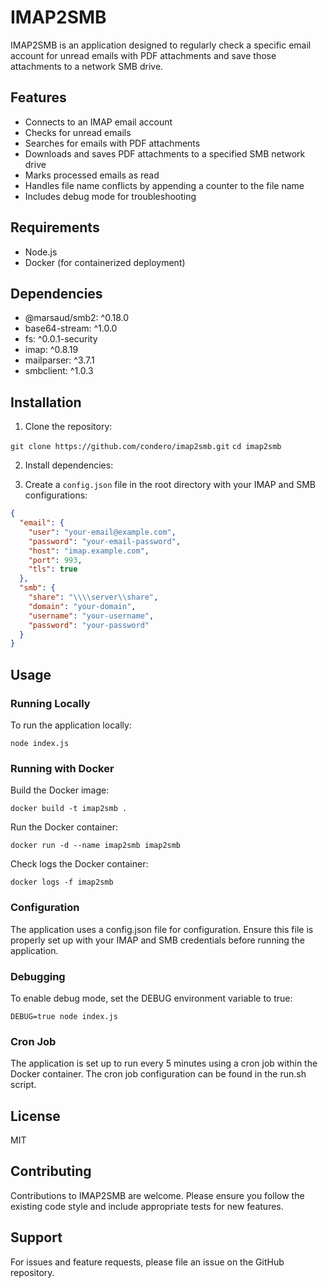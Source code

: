 # IMAP2SMB

IMAP2SMB is an application designed to regularly check a specific email account for unread emails with PDF attachments and save those attachments to a network SMB drive.

## Features

- Connects to an IMAP email account
- Checks for unread emails
- Searches for emails with PDF attachments
- Downloads and saves PDF attachments to a specified SMB network drive
- Marks processed emails as read
- Handles file name conflicts by appending a counter to the file name
- Includes debug mode for troubleshooting

## Requirements

- Node.js
- Docker (for containerized deployment)

## Dependencies

- @marsaud/smb2: ^0.18.0
- base64-stream: ^1.0.0
- fs: ^0.0.1-security
- imap: ^0.8.19
- mailparser: ^3.7.1
- smbclient: ^1.0.3

## Installation

1. Clone the repository:

```git clone https://github.com/condero/imap2smb.git```
```cd imap2smb```

2. Install dependencies:

3. Create a `config.json` file in the root directory with your IMAP and SMB configurations:

```json
{
  "email": {
    "user": "your-email@example.com",
    "password": "your-email-password",
    "host": "imap.example.com",
    "port": 993,
    "tls": true
  },
  "smb": {
    "share": "\\\\server\\share",
    "domain": "your-domain",
    "username": "your-username",
    "password": "your-password"
  }
}
```

## Usage

### Running Locally
To run the application locally:

```node index.js```

### Running with Docker
Build the Docker image:

```docker build -t imap2smb .```

Run the Docker container:

```docker run -d --name imap2smb imap2smb```

Check logs the Docker container:

```docker logs -f imap2smb```

### Configuration
The application uses a config.json file for configuration. Ensure this file is properly set up with your IMAP and SMB credentials before running the application.

### Debugging
To enable debug mode, set the DEBUG environment variable to true:

```DEBUG=true node index.js```

### Cron Job
The application is set up to run every 5 minutes using a cron job within the Docker container. The cron job configuration can be found in the run.sh script.

## License
MIT

## Contributing
Contributions to IMAP2SMB are welcome. Please ensure you follow the existing code style and include appropriate tests for new features.

## Support
For issues and feature requests, please file an issue on the GitHub repository.
